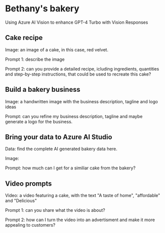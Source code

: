 # Bethany's bakery
Using Azure AI Vision to enhance GPT-4 Turbo with Vision Responses

## Cake recipe

Image: an image of a cake, in this case, red velvet.

Prompt 1: describe the image

Prompt 2: can you provide a detailed recipe, icluding ingredients, quantities and step-by-step instructions, that could be used to recreate this cake?

## Build a bakery business

Image: a handwritten image with the business description, tagline and logo ideas

Prompt: can you refine my business description, tagline and maybe generate a logo for the business.

## Bring your data to Azure AI Studio
Data: find the complete AI generated bakery data here.

Image: 

Prompt: how much can I get for a similiar cake from the bakery?

## Video prompts

Video: a video featuring a cake, with the text "A taste of home", "affordable" and "Delicious"

Prompt 1: can you share what the video is about?

Prompt 2: how can I turn the video into an advertisment and make it more appealing to customers?

